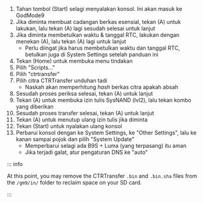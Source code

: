 1. Tahan tombol (Start) selagi menyalakan konsol. Ini akan masuk ke GodMode9
2. Jika diminta membuat cadangan berkas esensial, tekan (A) untuk lakukan, lalu tekan (A) lagi sesudah selesai untuk lanjut
3. Jika diminta membetulkan waktu & tanggal RTC, lakukan dengan menekan (A), lalu tekan (A) lagi untuk lanjut
    - Perlu diingat jika harus membetulkan waktu dan tanggal RTC, betulkan juga di System Settings setelah panduan ini
4. Tekan (Home) untuk membuka menu tindakan
5. Pilih "Scripts..."
6. Pilih "ctrtransfer"
7. Pilih citra CTRTransfer unduhan tadi
    - Naskah akan memperhitung _hash_ berkas citra apakah absah
8. Sesudah proses periksa selesai, tekan (A) untuk lanjut
9. Tekan (A) untuk membuka izin tulis SysNAND (lvl2), lalu tekan kombo yang diberikan
10. Sesudah proses transfer selesai, tekan (A) untuk lanjut
11. Tekan (A) untuk menutup ulang izin tulis jika diminta
12. Tekan (Start) untuk nyalakan ulang konsol
13. Perbarui konsol dengan ke System Settings, ke "Other Settings", lalu ke kanan sampai pojok dan pilih "System Update"
    - Memperbarui selagi ada B9S + Luma (yang terpasang) itu aman
    - Jika terjadi galat, atur pengaturan DNS ke "auto"

::: info

At this point, you may remove the CTRTransfer `.bin` and `.bin.sha` files  from the `/gm9/in/` folder to reclaim space on your SD card.

:::